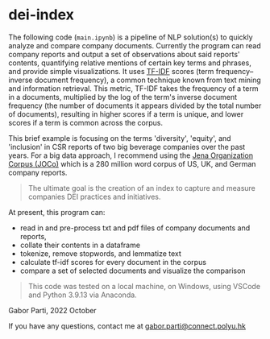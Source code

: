 # dei-index

The following code (`main.ipynb`) is a pipeline of NLP solution(s) to quickly analyze and compare company documents. Currently the program can read company reports and output a set of observations about said reports' contents, quantifying relative mentions of certain key terms and phrases, and provide simple visualizations. It uses [TF-IDF](https://en.wikipedia.org/wiki/Tf%E2%80%93idf) scores (term frequency–inverse document frequency), a common technique known from text mining and information retrieval. This metric, TF-IDF takes the frequency of a term in a documents, multiplied by the log of the term's inverse document frequency (the number of documents it appears divided by the total number of documents), resulting in higher scores if a term is unique, and lower scores if a term is common across the corpus. 

This brief example is focusing on the terms 'diversity', 'equity', and 'inclusion' in CSR reports of two big beverage companies over the past years. For a big data approach, I recommend using the [Jena Organization Corpus (JOCo)](https://www.orga.uni-jena.de/en/corp) which is a 280 million word corpus of US, UK, and German company reports.

>The ultimate goal is the creation of an index to capture and measure companies DEI practices and initiatives. 

At present, this program can:
* read in and pre-process txt and pdf files of company documents and reports, 
* collate their contents in a dataframe
* tokenize, remove stopwords, and lemmatize text
* calculate tf-idf scores for every document in the corpus
* compare a set of selected documents and visualize the comparison

>This code was tested on a local machine, on Windows, using VSCode and Python 3.9.13 via Anaconda.

Gabor Parti, 2022 October

If you have any questions, contact me at gabor.parti@connect.polyu.hk

<!-- ## Examples

All three examples below show a segment of observations from a 200 million-word corpus of company reports, using TF-IDF (term frequency–inverse document frequency) scores:

### Example 1
* [Company reports of 2011 and their mentions of a few key phrases using TF-IDF scores](https://htmlpreview.github.io/?https://github.com/partigabor/dei-index/blob/master/examples/2011.html)

### Example 2
* [3 companies and their focus on 'diversity' and 'inclusion'](https://htmlpreview.github.io/?https://github.com/partigabor/dei-index/blob/master/examples/dei.html)

### Example 3
* [The two cola companies, and the distribution of key terms' tf-idf scores in their reports over the years](https://htmlpreview.github.io/?https://github.com/partigabor/dei-index/blob/master/examples/cola.html) -->
